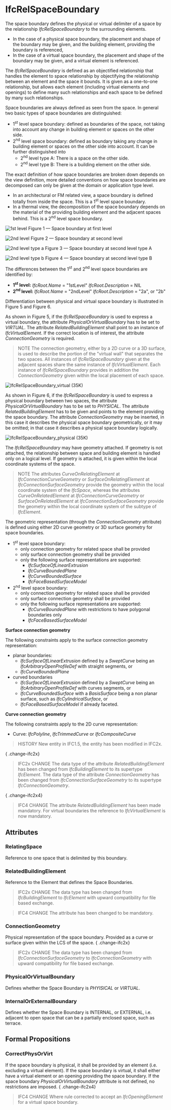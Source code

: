 # IfcRelSpaceBoundary

The space boundary defines the physical or virtual delimiter of a space by the relationship _IfcRelSpaceBoundary_ to the surrounding elements.
<!-- end of short definition -->

* In the case of a physical space boundary, the placement and shape of the boundary may be given, and the building element, providing the boundary is referenced,
* In the case of a virtual space boundary, the placement and shape of the boundary may be given, and a virtual element is referenced.

The _IfcRelSpaceBoundary_ is defined as an objectified relationship that handles the element to space relationship by objectifying the relationship between an element and the space it bounds. It is given as a one-to-one relationship, but allows each element (including virtual elements and openings) to define many such relationships and each space to be defined by many such relationships.

Space boundaries are always defined as seen from the space. In general two basic types of space boundaries are distinguished:

* 1<sup>st</sup> level space boundary: defined as boundaries of the space, not taking into account any change in building element or spaces on the other side.
* 2<sup>nd</sup> level space boundary: defined as boundary taking any change in building element or spaces on the other side into account. It can be further distinguished into
  * 2<sup>nd</sup> level type A: There is a space on the other side.
  * 2<sup>nd</sup> level type B: There is a building element on the other side.

The exact definition of how space boundaries are broken down depends on the view definition, more detailed conventions on how space boundaries are decomposed can only be given at the domain or application type level.

* In an architectural or FM related view, a space boundary is defined totally from inside the space. This is a 1<sup>st</sup> level space boundary.
* In a thermal view, the decomposition of the space boundary depends on the material of the providing building element and the adjacent spaces behind. This is a 2<sup>nd</sup> level space boundary.

![1st level](../../../../figures/ifcrelspaceboundary_1stlevel.png)
Figure 1 — Space boundary at first level

![2nd level](../../../../figures/ifcrelspaceboundary_2ndlevel.png)
Figure 2 — Space boundary at second level

![2nd level type a](../../../../figures/ifcrelspaceboundary_2ndlevel_typea.png)
Figure 3 — Space boundary at second level type A

![2nd level type b](../../../../figures/ifcrelspaceboundary_2ndlevel_typeb.png)
Figure 4 — Space boundary at second level type B

The differences between the 1<sup>st</sup> and 2<sup>nd</sup> level space boundaries are identified by:

* **1<sup>st</sup> level:**  _IfcRoot.Name_ = "1stLevel"  _IfcRoot.Description_ = NIL
* **2<sup>nd</sup> level:**  _IfcRoot.Name_ = "2ndLevel"  _IfcRoot.Description_ = "2a", or "2b"

Differentiation between physical and virtual space boundary is illustrated in Figure 5 and Figure 6.

As shown in Figure 5, if the _IfcRelSpaceBoundary_ is used to express a virtual boundary, the attribute _PhysicalOrVirtualBoundary_ has to be set to _VIRTUAL_. The attribute _RelatedBuildingElement_ shall point to an instance of _IfcVirtualElement_. If the correct location is of interest, the attribute _ConnectionGeometry_ is required.

> NOTE The connection geometry, either by a 2D curve or a 3D surface, is used to describe the portion of the "virtual wall" that separates the two spaces. All instances of _IfcRelSpaceBoundary_ given at the adjacent spaces share the same instance of _IfcVirtualElement_. Each instance of _IfcRelSpaceBoundary_ provides in addition the _ConnectionGeometry_ given within the local placement of each space.

![IfcRelSpaceBoundary_virtual (35K)](../../../../figures/ifcrelspaceboundary_virtual.png "Figure 5 — Space boundary of virtual element")

As shown in Figure 6, if the _IfcRelSpaceBoundary_ is used to express a physical boundary between two spaces, the attribute _PhysicalOrVirtualBoundary_ has to be set to _PHYSICAL_. The attribute _RelatedBuildingElement_ has to be given and points to the element providing the space boundary. The attribute _ConnectionGeometry_ may be inserted, in this case it describes the physical space boundary geometrically, or it may be omitted; in that case it describes a physical space boundary logically.

![IfcRelSpaceBoundary_physical (35K)](../../../../figures/ifcrelspaceboundary_physical.png "Figure 6 — Space boundary of physical element")

The _IfcRelSpaceBoundary_ may have geometry attached. If geometry is not attached, the relationship between space and building element is handled only on a logical level. If geometry is attached, it is given within the local coordinate systems of the space.

> NOTE The attributes _CurveOnRelatingElement_ at _IfcConnectionCurveGeometry_ or _SurfaceOnRelatingElement_ at _IfcConnectionSurfaceGeometry_ provide the geometry within the local coordinate system of the _IfcSpace_, whereas the attributes _CurveOnRelatedElement_ at _IfcConnectionCurveGeometry_ or _SurfaceOnRelatedElement_ at _IfcConnectionSurfaceGeometry_ provide the geometry within the local coordinate system of the subtype of _IfcElement_.

The geometric representation (through the _ConnectionGeometry_ attribute) is defined using either 2D curve geometry or 3D surface geometry for space boundaries.

* 1<sup>st</sup> level space boundary:
  * only connection geometry for related space shall be provided
  * only surface connection geometry shall be provided
  * only the following surface representations are supported:
    * _IfcSurfaceOfLinearExtrusion_
    * _IfcCurveBoundedPlane_
    * _IfcCurveBoundedSurface_
    * _IfcFaceBasedSurfaceModel_
* 2<sup>nd</sup> level space boundary:
  * only connection geometry for related space shall be provided
  * only surface connection geometry shall be provided
  * only the following surface representations are supported:
    * _IfcCurveBoundedPlane_ with restrictions to have polygonal boundaries only
    * _IfcFaceBasedSurfaceModel_

**Surface connection geometry**

The following constraints apply to the surface connection geometry representation:

* planar boundaries:
  * _IfcSurfaceOfLinearExtrusion_ defined by a _SweptCurve_ being an _IfcArbitraryOpenProfileDef_ with straight segments, or
  * _IfcCurveBoundedPlane_
* curved boundaries
  * _IfcSurfaceOfLinearExtrusion_ defined by a _SweptCurve_ being an _IfcArbitraryOpenProfileDef_ with curves segments, or
  * _IfcCurveBoundedSurface_ with a _BasisSurface_ being a non planar surface, such as _IfcCylindricalSurface_, or
  * _IfcFaceBasedSurfaceModel_ if already faceted.

**Curve connection geometry**

The following constraints apply to the 2D curve representation:

* Curve: _IfcPolyline_, _IfcTrimmedCurve_ or _IfcCompositeCurve_

> HISTORY New entity in IFC1.5, the entity has been modified in IFC2x.

{ .change-ifc2x}
> IFC2x CHANGE The data type of the attribute _RelatedBuildingElement_ has been changed from _IfcBuildingElement_ to its supertype _IfcElement_. The data type of the attribute _ConnectionGeometry_ has been changed from _IfcConnectionSurfaceGeometry_ to its supertype _IfcConnectionGeometry_.

{ .change-ifc2x4}
> IFC4 CHANGE The attribute _RelatedBuildingElement_ has been made mandatory. For virtual boundaries the reference to _IfcVirtualElement_ is now mandatory.

## Attributes

### RelatingSpace
Reference to one space that is delimited by this boundary.

### RelatedBuildingElement

Reference to the Element that defines the Space Boundaries.

> IFC2x CHANGE The data type has been changed from _IfcBuildingElement_ to _IfcElement_ with upward compatibility for file based exchange.

> IFC4 CHANGE The attribute has been changed to be mandatory.

### ConnectionGeometry
Physical representation of the space boundary. Provided as a curve or surface given within the LCS of the space.
{ .change-ifc2x}
> IFC2x CHANGE The data type has been changed from _IfcConnectionSurfaceGeometry_ to _IfcConnectionGeometry_ with upward compatibility for file based exchange.

### PhysicalOrVirtualBoundary
Defines whether the Space Boundary is _PHYISICAL_ or _VIRTUAL_.

### InternalOrExternalBoundary
Defines whether the Space Boundary is INTERNAL, or EXTERNAL, i.e. adjacent to open space that can be a partially enclosed space, such as terrace.

## Formal Propositions

### CorrectPhysOrVirt
If the space boundary is physical, it shall be provided by an element (i.e. excluding a virtual element). If the space boundary is virtual, it shall either have a virtual element or an opening providing the space boundary. If the space boundary _PhysicalOrVirtualBoundary_ attribute is not defined, no restrictions are imposed.
{ .change-ifc2x4}
> IFC4 CHANGE Where rule corrected to accept an _IfcOpeningElement_ for a virtual space boundary.
